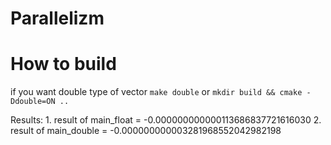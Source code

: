 # Parallelizm
# How to build

if you want double type of vector `make double` or `mkdir build && cmake -Ddouble=ON ..`

Results:
      1. result of main_float = -0.000000000000113686837721616030
      2. result of main_double = -0.000000000003281968552042982198

